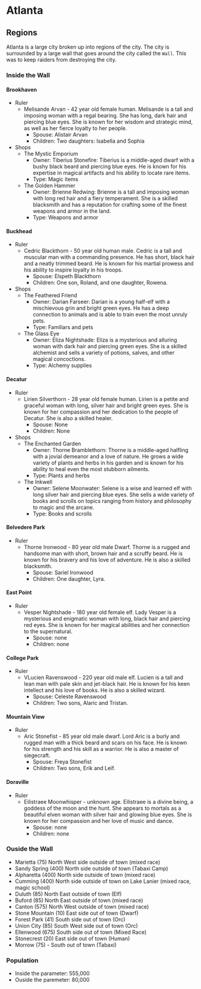 # Atlanta

## Regions

Atlanta is a large city broken up into regions of the city.  The city is surrounded by a large wall that goes around the city called the `Wall`.  This was to keep raiders from destroying the city.     

### Inside the Wall

#### Brookhaven
- Ruler
  - Melisande Arvan - 42 year old female human.  Melisande is a tall and imposing woman with a regal bearing. She has long, dark hair and piercing blue eyes. She is known for her wisdom and strategic mind, as well as her fierce loyalty to her people.
    - Spouse:  Alistair Arvan 
    - Children:  Two daughters: Isabella and Sophia
- Shops
  - The Mystic Emporium
    - Owner: Tiberius Stonefire: Tiberius is a middle-aged dwarf with a bushy black beard and piercing blue eyes. He is known for his expertise in magical artifacts and his ability to locate rare items.
    - Type:  Magic items
  - The Golden Hammer
    - Owner: Brienne Redwing: Brienne is a tall and imposing woman with long red hair and a fiery temperament. She is a skilled blacksmith and has a reputation for crafting some of the finest weapons and armor in the land.
    - Type:   Weapons and armor

#### Buckhead
- Ruler
  - Cedric Blackthorn - 50 year old human male.  Cedric is a tall and muscular man with a commanding presence. He has short, black hair and a neatly trimmed beard. He is known for his martial prowess and his ability to inspire loyalty in his troops.
    - Spouse:  Elspeth Blackthorn
    - Children:  One son, Roland, and one daughter, Rowena.
- Shops
  - The Feathered Friend
    - Owner: Darian Farseer: Darian is a young half-elf with a mischievous grin and bright green eyes. He has a deep connection to animals and is able to train even the most unruly pets.
    - Type:  Familiars and pets
  - The Glass Eye
    - Owner: Eliza Nightshade:  Eliza is a mysterious and alluring woman with dark hair and piercing green eyes. She is a skilled alchemist and sells a variety of potions, salves, and other magical concoctions.
    - Type:   Alchemy supplies
        
#### Decatur
- Ruler
  - Lirien Silverthorn - 28 year old female human.  Lirien is a petite and graceful woman with long, silver hair and bright green eyes. She is known for her compassion and her dedication to the people of Decatur. She is also a skilled healer.
    - Spouse:  None
    - Children:  None
- Shops
  - The Enchanted Garden
    - Owner: Thorne Bramblethorn: Thorne is a middle-aged halfling with a jovial demeanor and a love of nature. He grows a wide variety of plants and herbs in his garden and is known for his ability to heal even the most stubborn ailments.
    - Type:  Plants and herbs
  - The Inkwell
    - Owner: Selene Moonwater:  Selene is a wise and learned elf with long silver hair and piercing blue eyes. She sells a wide variety of books and scrolls on topics ranging from history and philosophy to magic and the arcane.
    - Type:   Books and scrolls
        
#### Belvedere Park
- Ruler
  - Thorne Ironwood - 80 year old male Dwarf.   Thorne is a rugged and handsome man with short, brown hair and a scruffy beard. He is known for his bravery and his love of adventure. He is also a skilled blacksmith.
    - Spouse:  Sariel Ironwood
    - Children:  One daughter, Lyra.

#### East Point
- Ruler
  - Vesper Nightshade - 180 year old female elf.   Lady Vesper is a mysterious and enigmatic woman with long, black hair and piercing red eyes. She is known for her magical abilities and her connection to the supernatural.
    - Spouse:  none
    - Children: none
    
#### College Park
- Ruler
  - VLucien Ravenswood - 220 year old male elf.   Lucien is a tall and lean man with pale skin and jet-black hair. He is known for his keen intellect and his love of books. He is also a skilled wizard.
    - Spouse:  Celeste Ravenswood
    - Children: Two sons, Alaric and Tristan.
    
#### Mountain View
- Ruler
  - Aric Stonefist - 85 year old male dwarf.   Lord Aric is a burly and rugged man with a thick beard and scars on his face. He is known for his strength and his skill as a warrior. He is also a master of siegecraft.
    - Spouse:  Freya Stonefist
    - Children: Two sons, Erik and Leif.
    
#### Doraville
- Ruler
  - Eilistraee Moonwhisper - unknown age.   Eilistraee is a divine being, a goddess of the moon and the hunt. She appears to mortals as a beautiful elven woman with silver hair and glowing blue eyes. She is known for her compassion and her love of music and dance.
    - Spouse:  none
    - Children: none

### Ouside the Wall
  - Marietta (75) North West side outside of town (mixed race)
  - Sandy Spring (400) North side outside of town (Tabaxi Camp)
  - Alpharetta (400) North side outside of town (mixed race)
  - Cumming (400) North side outside of town on Lake Lanier (mixed race, magic school)
  - Duluth (85) North East outside of town (Elf)
  - Buford (85) North East outside of town (mixed race)
  - Canton (575) North West outside of town (mixed race)
  - Stone Mountain (10) East side out of town (Dwarf) 
  - Forest Park (41) South side out of town (Orc)
  - Union City (85) South West side out of town (Orc)
  - Ellenwood (675) South side out of town (Mixed Race)
  - Stonecrest (20) East side out of town (Human)
  - Morrow (75) - South out of town (Tabaxi)
   
### Population
  - Inside the parameter:  555,000
  - Ouside the paremeter:  80,000


